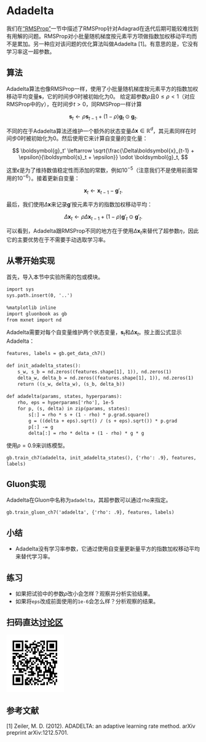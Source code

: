 # Adadelta

我们在[“RMSProp”](rmsprop.md)一节中描述了RMSProp针对Adagrad在迭代后期可能较难找到有用解的问题。RMSProp对小批量随机梯度按元素平方项做指数加权移动平均而不是累加。另一种应对该问题的优化算法叫做Adadelta [1]。有意思的是，它没有学习率这一超参数。

## 算法

Adadelta算法也像RMSProp一样，使用了小批量随机梯度按元素平方的指数加权移动平均变量$\boldsymbol{s}$，它的时间步0时被初始化为0。
给定超参数$\rho$且$0 \leq \rho < 1$（对应RMSProp中的$\gamma$），在时间步$t>0$，同RMSProp一样计算

$$\boldsymbol{s}_t \leftarrow \rho \boldsymbol{s}_{t-1} + (1 - \rho) \boldsymbol{g}_t \odot \boldsymbol{g}_t. $$

不同的在于Adadelta算法还维护一个额外的状态变量$\Delta\boldsymbol{x}\in\mathbb{R}^d$，其元素同样在时间步0时被初始化为0。然后使用它来计算自变量的变化量：

$$ \boldsymbol{g}_t' \leftarrow \sqrt{\frac{\Delta\boldsymbol{x}_{t-1} + \epsilon}{\boldsymbol{s}_t + \epsilon}}   \odot \boldsymbol{g}_t, $$

这里$\epsilon$是为了维持数值稳定性而添加的常数，例如$10^{-5}$（注意我们不是使用前面常用的$10^{-6}$）。接着更新自变量：

$$\boldsymbol{x}_t \leftarrow \boldsymbol{x}_{t-1} - \boldsymbol{g}'_t. $$

最后，我们使用$\Delta\boldsymbol{x}$来记录$\boldsymbol{g}'$按元素平方的指数加权移动平均：

$$\Delta\boldsymbol{x}_t \leftarrow \rho \Delta\boldsymbol{x}_{t-1} + (1 - \rho) \boldsymbol{g}'_t \odot \boldsymbol{g}'_t. $$

可以看到，Adadelta跟RMSProp不同的地方在于使用$\Delta\boldsymbol{x}_t$来替代了超参数$\eta$，因此它的主要优势在于不需要手动选取学习率。


## 从零开始实现

首先，导入本节中实验所需的包或模块。

```{.python .input  n=1}
import sys
sys.path.insert(0, '..')

%matplotlib inline
import gluonbook as gb
from mxnet import nd
```

Adadelta需要对每个自变量维护两个状态变量，$\boldsymbol{s}_t$和$\Delta\boldsymbol{x}_t$。按上面公式显示Adadelta：

```{.python .input  n=11}
features, labels = gb.get_data_ch7()

def init_adadelta_states():
    s_w, s_b = nd.zeros((features.shape[1], 1)), nd.zeros(1)
    delta_w, delta_b = nd.zeros((features.shape[1], 1)), nd.zeros(1)
    return ((s_w, delta_w), (s_b, delta_b))

def adadelta(params, states, hyperparams):
    rho, eps = hyperparams['rho'], 1e-5
    for p, (s, delta) in zip(params, states):
        s[:] = rho * s + (1 - rho) * p.grad.square()
        g = ((delta + eps).sqrt() / (s + eps).sqrt()) * p.grad
        p[:] -= g
        delta[:] = rho * delta + (1 - rho) * g * g        
```

使用$\rho=0.9$来训练模型。

```{.python .input  n=12}
gb.train_ch7(adadelta, init_adadelta_states(), {'rho': .9}, features, labels)
```

## Gluon实现

Adadelta在Gluon中名称为`adadelta`，其超参数可以通过`rho`来指定。

```{.python .input  n=9}
gb.train_gluon_ch7('adadelta', {'rho': .9}, features, labels)
```

## 小结

* Adadelta没有学习率参数，它通过使用自变量更新量平方的指数加权移动平均来替代学习率。

## 练习

* 如果把试验中的参数$\rho$改小会怎样？观察并分析实验结果。
* 如果将`eps`改成前面使用的`1e-6`会怎么样？分析观察的结果。

## 扫码直达[讨论区](https://discuss.gluon.ai/t/topic/2277)

![](../img/qr_adadelta.svg)

## 参考文献

[1] Zeiler, M. D. (2012). ADADELTA: an adaptive learning rate method. arXiv preprint arXiv:1212.5701.

